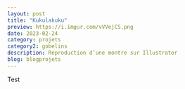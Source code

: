 ```yaml
---
layout: post
title: "Kukulakuku"
preview: https://i.imgur.com/vVVejCS.png
date: 2023-02-24
category: projets 
category2: gobelins
description: Reproduction d’une montre sur Illustrator
blog: blogprojets
---
```


Test
